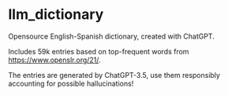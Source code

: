 # llm_dictionary
Opensource English-Spanish dictionary, created with ChatGPT. 

Includes 59k entries based on top-frequent words from https://www.openslr.org/21/. 

The entries are generated by ChatGPT-3.5, use them responsibly accounting for possible hallucinations!
